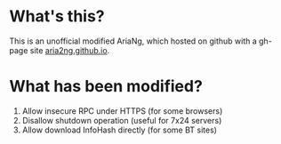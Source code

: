 What's this?
============

This is an unofficial modified AriaNg, which hosted on github with a gh-page site [aria2ng.github.io](https://aria2ng.github.io).

What has been modified?
========================

1. Allow insecure RPC under HTTPS (for some browsers)
2. Disallow shutdown operation (useful for 7x24 servers)
3. Allow download InfoHash directly (for some BT sites)

